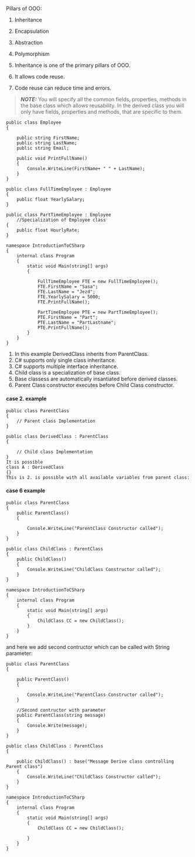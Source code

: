 Pillars of OOO:
1. Inheritance
2. Encapsulation
3. Abstraction
4. Polymorphism

1. Inheritance is one of the primary pillars of OOO.
2. It allows code reuse.
3. Code reuse can reduce time and errors.

> **_NOTE:_** You will specify all the common fields, properties, methods in the base class which allows reusability. In the derived class you will only have fields, properties and methods, that are specific to them.

```
public class Employee
{

    public string FirstName;
    public string LastName;
    public string Email;

    public void PrintFullName()
    {
        Console.WriteLine(FirstName+ " " + LastName);
    }
}

public class FullTimeEmployee : Employee
{
    public float YearlySalary;
}

public class PartTimeEmployee : Employee
    //Specialization of Employee class 
{
    public float HourlyRate;
}

namespace IntroductionToCSharp
{
    internal class Program
    {
        static void Main(string[] args)
        {
           
            FullTimeEmployee FTE = new FullTimeEmployee();
            FTE.FirstName = "Sasa";
            FTE.LastName = "Jezd";
            FTE.YearlySalary = 5000;
            FTE.PrintFullName();

            PartTimeEmployee PTE = new PartTimeEmployee();
            PTE.FirstName = "Part";
            PTE.LastName = "PartLastname";
            PTE.PrintFullName();
        }
    }
}
```

1. In this example DerivedClass inherits from ParentClass.
2. C# supports only single class inheritance.
3. C# supports multiple interface inheritance.
4. Child class is a specialization of base class.
5. Base classess are automatically insantiated before derived classes.
6. Parent Class constructor executes before Child Class constructor.

#### case 2. example
```
public class ParentClass
{	
	// Parent class Implementation
}

public class DerivedClass : ParentClass
{
	
	// Child class Implementation
}
It is possible
class A : DerivedClass
{}
This is 2. is possible with all available variables from parent class:
```


#### case 6 example
```
public class ParentClass
{ 
    public ParentClass()
    {

        Console.WriteLine("ParentClass Constructor called");
    }
}

public class ChildClass : ParentClass
{
    public ChildClass()
    {
        Console.WriteLine("ChildClass Constructor called");
    }
}

namespace IntroductionToCSharp
{
    internal class Program
    {
        static void Main(string[] args)
        {
            ChildClass CC = new ChildClass();
        }
    }
}
```

and here we add second contructor which can be called with String parameter:

```
public class ParentClass
{ 

    public ParentClass()
    {

        Console.WriteLine("ParentClass Constructor called");
    }

    //Second contructor with parameter
    public ParentClass(string message)
    { 
        Console.Write(message);
    }
}

public class ChildClass : ParentClass
{

    public ChildClass() : base("Message Derive class controlling Parent class")
    {
        Console.WriteLine("ChildClass Constructor called");
    }
}

namespace IntroductionToCSharp
{
    internal class Program
    {
        static void Main(string[] args)
        {
            ChildClass CC = new ChildClass();

        }
    }
}
```
